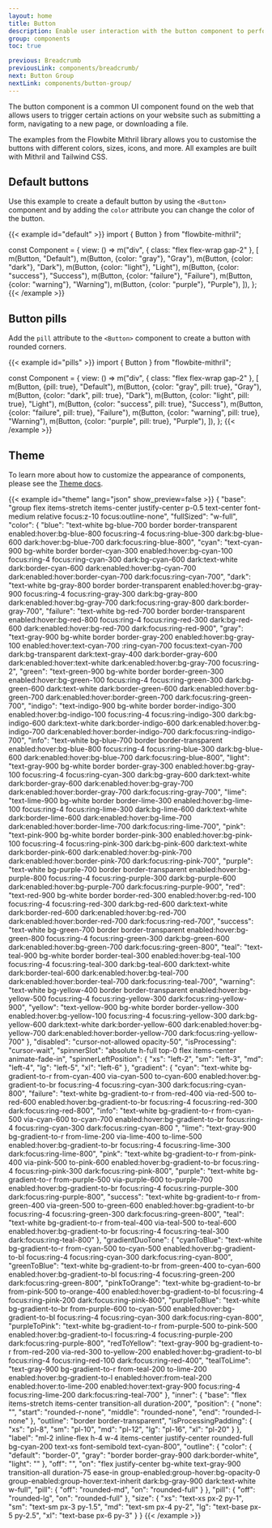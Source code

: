 ```yaml
---
layout: home
title: Button
description: Enable user interaction with the button component to perform actions on your website as links, for payment, form submission, social buttons and more based on Mithril and Tailwind CSS
group: components
toc: true

previous: Breadcrumb
previousLink: components/breadcrumb/
next: Button Group
nextLink: components/button-group/
---
```


The button component is a common UI component found on the web that allows users to trigger certain actions on your website such as submitting a form, navigating to a new page, or downloading a file.

The examples from the Flowbite Mithril library allows you to customise the buttons with different colors, sizes, icons, and more. All examples are built with Mithril and Tailwind CSS.

## Default buttons

Use this example to create a default button by using the `<Button>` component and by adding the `color` attribute you can change the color of the button.

{{< example id="default" >}}
import { Button } from "flowbite-mithril";

const Component = {
  view: () =>
    m("div", { class: "flex flex-wrap gap-2" }, [
      m(Button, "Default"),
      m(Button, {color: "gray"}, "Gray"),
      m(Button, {color: "dark"}, "Dark"),
      m(Button, {color: "light"}, "Light"),
      m(Button, {color: "success"}, "Success"),
      m(Button, {color: "failure"}, "Failure"),
      m(Button, {color: "warning"}, "Warning"),
      m(Button, {color: "purple"}, "Purple"),
    ]),
};
{{< /example >}}

## Button pills

Add the `pill` attribute to the `<Button>` component to create a button with rounded corners.

{{< example id="pills" >}}
import { Button } from "flowbite-mithril";

const Component = {
  view: () =>
    m("div", { class: "flex flex-wrap gap-2" }, [
      m(Button, {pill: true}, "Default"),
      m(Button, {color: "gray", pill: true}, "Gray"),
      m(Button, {color: "dark", pill: true}, "Dark"),
      m(Button, {color: "light", pill: true}, "Light"),
      m(Button, {color: "success", pill: true}, "Success"),
      m(Button, {color: "failure", pill: true}, "Failure"),
      m(Button, {color: "warning", pill: true}, "Warning"),
      m(Button, {color: "purple", pill: true}, "Purple"),
    ]),
};
{{< /example >}}

## Theme

To learn more about how to customize the appearance of components, please see the [Theme docs](https://www.flowbite-react.com/docs/customize/theme).

{{< example id="theme" lang="json" show_preview=false >}}
{
  "base": "group flex items-stretch items-center justify-center p-0.5 text-center font-medium relative focus:z-10 focus:outline-none",
  "fullSized": "w-full",
  "color": {
    "blue": "text-white bg-blue-700 border border-transparent enabled:hover:bg-blue-800 focus:ring-4 focus:ring-blue-300 dark:bg-blue-600 dark:hover:bg-blue-700 dark:focus:ring-blue-800",
    "cyan": "text-cyan-900 bg-white border border-cyan-300 enabled:hover:bg-cyan-100 focus:ring-4 focus:ring-cyan-300 dark:bg-cyan-600 dark:text-white dark:border-cyan-600 dark:enabled:hover:bg-cyan-700 dark:enabled:hover:border-cyan-700 dark:focus:ring-cyan-700",
    "dark": "text-white bg-gray-800 border border-transparent enabled:hover:bg-gray-900 focus:ring-4 focus:ring-gray-300 dark:bg-gray-800 dark:enabled:hover:bg-gray-700 dark:focus:ring-gray-800 dark:border-gray-700",
    "failure": "text-white bg-red-700 border border-transparent enabled:hover:bg-red-800 focus:ring-4 focus:ring-red-300 dark:bg-red-600 dark:enabled:hover:bg-red-700 dark:focus:ring-red-900",
    "gray": "text-gray-900 bg-white border border-gray-200 enabled:hover:bg-gray-100 enabled:hover:text-cyan-700 :ring-cyan-700 focus:text-cyan-700 dark:bg-transparent dark:text-gray-400 dark:border-gray-600 dark:enabled:hover:text-white dark:enabled:hover:bg-gray-700 focus:ring-2",
    "green": "text-green-900 bg-white border border-green-300 enabled:hover:bg-green-100 focus:ring-4 focus:ring-green-300 dark:bg-green-600 dark:text-white dark:border-green-600 dark:enabled:hover:bg-green-700 dark:enabled:hover:border-green-700 dark:focus:ring-green-700",
    "indigo": "text-indigo-900 bg-white border border-indigo-300 enabled:hover:bg-indigo-100 focus:ring-4 focus:ring-indigo-300 dark:bg-indigo-600 dark:text-white dark:border-indigo-600 dark:enabled:hover:bg-indigo-700 dark:enabled:hover:border-indigo-700 dark:focus:ring-indigo-700",
    "info": "text-white bg-blue-700 border border-transparent enabled:hover:bg-blue-800 focus:ring-4 focus:ring-blue-300 dark:bg-blue-600 dark:enabled:hover:bg-blue-700 dark:focus:ring-blue-800",
    "light": "text-gray-900 bg-white border border-gray-300 enabled:hover:bg-gray-100 focus:ring-4 focus:ring-cyan-300 dark:bg-gray-600 dark:text-white dark:border-gray-600 dark:enabled:hover:bg-gray-700 dark:enabled:hover:border-gray-700 dark:focus:ring-gray-700",
    "lime": "text-lime-900 bg-white border border-lime-300 enabled:hover:bg-lime-100 focus:ring-4 focus:ring-lime-300 dark:bg-lime-600 dark:text-white dark:border-lime-600 dark:enabled:hover:bg-lime-700 dark:enabled:hover:border-lime-700 dark:focus:ring-lime-700",
    "pink": "text-pink-900 bg-white border border-pink-300 enabled:hover:bg-pink-100 focus:ring-4 focus:ring-pink-300 dark:bg-pink-600 dark:text-white dark:border-pink-600 dark:enabled:hover:bg-pink-700 dark:enabled:hover:border-pink-700 dark:focus:ring-pink-700",
    "purple": "text-white bg-purple-700 border border-transparent enabled:hover:bg-purple-800 focus:ring-4 focus:ring-purple-300 dark:bg-purple-600 dark:enabled:hover:bg-purple-700 dark:focus:ring-purple-900",
    "red": "text-red-900 bg-white border border-red-300 enabled:hover:bg-red-100 focus:ring-4 focus:ring-red-300 dark:bg-red-600 dark:text-white dark:border-red-600 dark:enabled:hover:bg-red-700 dark:enabled:hover:border-red-700 dark:focus:ring-red-700",
    "success": "text-white bg-green-700 border border-transparent enabled:hover:bg-green-800 focus:ring-4 focus:ring-green-300 dark:bg-green-600 dark:enabled:hover:bg-green-700 dark:focus:ring-green-800",
    "teal": "text-teal-900 bg-white border border-teal-300 enabled:hover:bg-teal-100 focus:ring-4 focus:ring-teal-300 dark:bg-teal-600 dark:text-white dark:border-teal-600 dark:enabled:hover:bg-teal-700 dark:enabled:hover:border-teal-700 dark:focus:ring-teal-700",
    "warning": "text-white bg-yellow-400 border border-transparent enabled:hover:bg-yellow-500 focus:ring-4 focus:ring-yellow-300 dark:focus:ring-yellow-900",
    "yellow": "text-yellow-900 bg-white border border-yellow-300 enabled:hover:bg-yellow-100 focus:ring-4 focus:ring-yellow-300 dark:bg-yellow-600 dark:text-white dark:border-yellow-600 dark:enabled:hover:bg-yellow-700 dark:enabled:hover:border-yellow-700 dark:focus:ring-yellow-700"
  },
  "disabled": "cursor-not-allowed opacity-50",
  "isProcessing": "cursor-wait",
  "spinnerSlot": "absolute h-full top-0 flex items-center animate-fade-in",
  "spinnerLeftPosition": {
    "xs": "left-2",
    "sm": "left-3",
    "md": "left-4",
    "lg": "left-5",
    "xl": "left-6"
  },
  "gradient": {
    "cyan": "text-white bg-gradient-to-r from-cyan-400 via-cyan-500 to-cyan-600 enabled:hover:bg-gradient-to-br focus:ring-4 focus:ring-cyan-300 dark:focus:ring-cyan-800",
    "failure": "text-white bg-gradient-to-r from-red-400 via-red-500 to-red-600 enabled:hover:bg-gradient-to-br focus:ring-4 focus:ring-red-300 dark:focus:ring-red-800",
    "info": "text-white bg-gradient-to-r from-cyan-500 via-cyan-600 to-cyan-700 enabled:hover:bg-gradient-to-br focus:ring-4 focus:ring-cyan-300 dark:focus:ring-cyan-800 ",
    "lime": "text-gray-900 bg-gradient-to-r from-lime-200 via-lime-400 to-lime-500 enabled:hover:bg-gradient-to-br focus:ring-4 focus:ring-lime-300 dark:focus:ring-lime-800",
    "pink": "text-white bg-gradient-to-r from-pink-400 via-pink-500 to-pink-600 enabled:hover:bg-gradient-to-br focus:ring-4 focus:ring-pink-300 dark:focus:ring-pink-800",
    "purple": "text-white bg-gradient-to-r from-purple-500 via-purple-600 to-purple-700 enabled:hover:bg-gradient-to-br focus:ring-4 focus:ring-purple-300 dark:focus:ring-purple-800",
    "success": "text-white bg-gradient-to-r from-green-400 via-green-500 to-green-600 enabled:hover:bg-gradient-to-br focus:ring-4 focus:ring-green-300 dark:focus:ring-green-800",
    "teal": "text-white bg-gradient-to-r from-teal-400 via-teal-500 to-teal-600 enabled:hover:bg-gradient-to-br focus:ring-4 focus:ring-teal-300 dark:focus:ring-teal-800"
  },
  "gradientDuoTone": {
    "cyanToBlue": "text-white bg-gradient-to-r from-cyan-500 to-cyan-500 enabled:hover:bg-gradient-to-bl focus:ring-4 focus:ring-cyan-300 dark:focus:ring-cyan-800",
    "greenToBlue": "text-white bg-gradient-to-br from-green-400 to-cyan-600 enabled:hover:bg-gradient-to-bl focus:ring-4 focus:ring-green-200 dark:focus:ring-green-800",
    "pinkToOrange": "text-white bg-gradient-to-br from-pink-500 to-orange-400 enabled:hover:bg-gradient-to-bl focus:ring-4 focus:ring-pink-200 dark:focus:ring-pink-800",
    "purpleToBlue": "text-white bg-gradient-to-br from-purple-600 to-cyan-500 enabled:hover:bg-gradient-to-bl focus:ring-4 focus:ring-cyan-300 dark:focus:ring-cyan-800",
    "purpleToPink": "text-white bg-gradient-to-r from-purple-500 to-pink-500 enabled:hover:bg-gradient-to-l focus:ring-4 focus:ring-purple-200 dark:focus:ring-purple-800",
    "redToYellow": "text-gray-900 bg-gradient-to-r from-red-200 via-red-300 to-yellow-200 enabled:hover:bg-gradient-to-bl focus:ring-4 focus:ring-red-100 dark:focus:ring-red-400",
    "tealToLime": "text-gray-900 bg-gradient-to-r from-teal-200 to-lime-200 enabled:hover:bg-gradient-to-l enabled:hover:from-teal-200 enabled:hover:to-lime-200 enabled:hover:text-gray-900 focus:ring-4 focus:ring-lime-200 dark:focus:ring-teal-700"
  },
  "inner": {
    "base": "flex items-stretch items-center transition-all duration-200",
    "position": {
      "none": "",
      "start": "rounded-r-none",
      "middle": "rounded-none",
      "end": "rounded-l-none"
    },
    "outline": "border border-transparent",
    "isProcessingPadding": {
      "xs": "pl-8",
      "sm": "pl-10",
      "md": "pl-12",
      "lg": "pl-16",
      "xl": "pl-20"
    }
  },
  "label": "ml-2 inline-flex h-4 w-4 items-center justify-center rounded-full bg-cyan-200 text-xs font-semibold text-cyan-800",
  "outline": {
    "color": {
      "default": "border-0",
      "gray": "border border-gray-900 dark:border-white",
      "light": ""
    },
    "off": "",
    "on": "flex justify-center bg-white text-gray-900 transition-all duration-75 ease-in group-enabled:group-hover:bg-opacity-0 group-enabled:group-hover:text-inherit dark:bg-gray-900 dark:text-white w-full",
    "pill": {
      "off": "rounded-md",
      "on": "rounded-full"
    }
  },
  "pill": {
    "off": "rounded-lg",
    "on": "rounded-full"
  },
  "size": {
    "xs": "text-xs px-2 py-1",
    "sm": "text-sm px-3 py-1.5",
    "md": "text-sm px-4 py-2",
    "lg": "text-base px-5 py-2.5",
    "xl": "text-base px-6 py-3"
  }
}
{{< /example >}}
